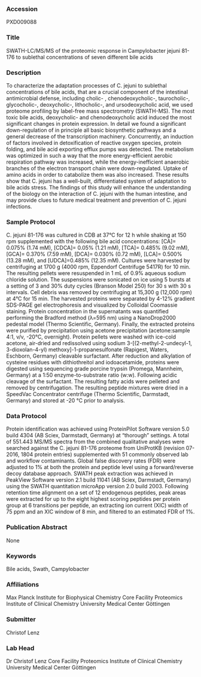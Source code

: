 ### Accession
PXD009088

### Title
SWATH-LC/MS/MS of the proteomic response in Campylobacter jejuni 81-176 to sublethal concentrations of seven different bile acids

### Description
To characterize the adaptation processes of C. jejuni to sublethal concentrations of bile acids, that are a crucial component of the intestinal antimicrobial defense, including cholic- , chenodeoxycholic-, taurocholic-, glycocholic-, deoxycholic-, lithocholic-, and ursodeoxycholic acid, we used proteome profiling by label-free mass spectrometry (SWATH-MS). The most toxic bile acids, deoxycholic- and chenodeoxycholic acid induced the most significant changes in protein expression. In detail we found a significant down-regulation of in principle all basic biosynthetic pathways and a general decrease of the transcription machinery. Concurrently, an induction of factors involved in detoxification of reactive oxygen species, protein folding, and bile acid exporting efflux pumps was detected. The metabolism was optimized in such a way that the more energy-efficient aerobic respiration pathway was increased, while the energy-inefficient anaerobic branches of the electron transport chain were down-regulated. Uptake of amino acids in order to catabolize them was also increased. These results show that C. jejuni has a well-built, differentiated system of adaptation to bile acids stress. The findings of this study will enhance the understanding of the biology on the interaction of C. jejuni with the human intestine, and may provide clues to future medical treatment and prevention of C. jejuni infections.

### Sample Protocol
C. jejuni 81-176 was cultured in CDB at 37°C for 12 h while shaking at 150 rpm supplemented with the following bile acid concentrations: [CA]= 0.075% (1.74 mM), [CDCA]= 0.05% (1.21 mM), [TCA]= 0.485% (9.02 mM), [GCA]= 0.370% (7.59 mM), [DCA]= 0.030% (0.72 mM), [LCA]= 0.500% (13.28 mM), and [UDCA]=0.485% (12.35 mM). Cultures were harvested by centrifuging at 1700 g (4000 rpm, Eppendorf Centrifuge 5417R) for 10 min. The resulting pellets were resuspended in 1 mL of 0.9% aqueous sodium chloride solution. The suspensions were sonicated on ice using 5 bursts at a setting of 3 and 30% duty cycles (Branson Model 250) for 30 s with 30 s intervals. Cell debris was removed by centrifuging at 15,300 g (12,000 rpm) at 4°C for 15 min. The harvested proteins were separated by 4-12% gradient SDS-PAGE gel electrophoresis and visualized by Colloidal Coomassie staining. Protein concentration in the supernatants was quantified performing the Bradford method (λ=595 nm) using a NanoDrop2000 pedestal model (Thermo Scientific, Germany). Finally, the extracted proteins were purified by precipitation using acetone precipitation (acetone:sample 4:1, v/v, -20°C, overnight). Protein pellets were washed with ice-cold acetone, air-dried and redissolved using sodium 3-[(2-methyl-2-undecyl-1, 3-dioxolan-4-yl) methoxy]-1-propanesulfonate (Rapigest, Waters, Eschborn, Germany) cleavable surfactant. After reduction and alkylation of cysteine residues with dithiothreitol and iodoacetamide, proteins were digested using sequencing grade porcine trypsin (Promega, Mannheim, Germany) at a 1:50 enzyme-to-substrate ratio (w:w). Following acidic cleavage of the surfactant. The resulting fatty acids were pelleted and removed by centrifugation. The resulting peptide mixtures were dried in a SpeedVac Concentrator centrifuge (Thermo Scientific, Darmstadt, Germany) and stored at -20 °C prior to analysis.

### Data Protocol
Protein identification was achieved using ProteinPilot Software version 5.0 build 4304 (AB Sciex, Darmstadt, Germany) at “thorough” settings. A total of 551.443 MS/MS spectra from the combined qualitative analyses were searched against the C. jejuni 81-176 proteome from UniProtKB (revision 07-2016, 1804 protein entries) supplemented with 51 commonly observed lab and workflow contaminants. Global false discovery rates (FDR) were adjusted to 1% at both the protein and peptide level using a forward/reverse decoy database approach.  SWATH peak extraction was achieved in PeakView Software version 2.1 build 11041 (AB Sciex, Darmstadt, Germany) using the SWATH quantitation microApp version 2.0 build 2003. Following retention time alignment on a set of 12 endogenous peptides, peak areas were extracted for up to the eight highest scoring peptides per protein group at 6 transitions per peptide, an extracting ion current (XIC) width of 75 ppm and an XIC window of 8 min, and filtered to an estimated FDR of 1%.

### Publication Abstract
None

### Keywords
Bile acids, Swath, Campylobacter

### Affiliations
Max Planck Institute for Biophysical Chemistry
Core Facility Proteomics Institute of Clinical Chemistry University Medical Center Göttingen

### Submitter
Christof Lenz

### Lab Head
Dr Christof Lenz
Core Facility Proteomics Institute of Clinical Chemistry University Medical Center Göttingen


